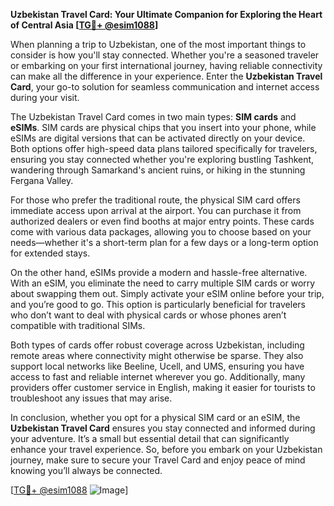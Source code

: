 **Uzbekistan Travel Card: Your Ultimate Companion for Exploring the Heart of Central Asia [[TG💪+ @esim1088](https://t.me/s/esim1088)]**

When planning a trip to Uzbekistan, one of the most important things to consider is how you'll stay connected. Whether you're a seasoned traveler or embarking on your first international journey, having reliable connectivity can make all the difference in your experience. Enter the **Uzbekistan Travel Card**, your go-to solution for seamless communication and internet access during your visit.

The Uzbekistan Travel Card comes in two main types: **SIM cards** and **eSIMs**. SIM cards are physical chips that you insert into your phone, while eSIMs are digital versions that can be activated directly on your device. Both options offer high-speed data plans tailored specifically for travelers, ensuring you stay connected whether you're exploring bustling Tashkent, wandering through Samarkand's ancient ruins, or hiking in the stunning Fergana Valley.

For those who prefer the traditional route, the physical SIM card offers immediate access upon arrival at the airport. You can purchase it from authorized dealers or even find booths at major entry points. These cards come with various data packages, allowing you to choose based on your needs—whether it's a short-term plan for a few days or a long-term option for extended stays.

On the other hand, eSIMs provide a modern and hassle-free alternative. With an eSIM, you eliminate the need to carry multiple SIM cards or worry about swapping them out. Simply activate your eSIM online before your trip, and you’re good to go. This option is particularly beneficial for travelers who don’t want to deal with physical cards or whose phones aren’t compatible with traditional SIMs.

Both types of cards offer robust coverage across Uzbekistan, including remote areas where connectivity might otherwise be sparse. They also support local networks like Beeline, Ucell, and UMS, ensuring you have access to fast and reliable internet wherever you go. Additionally, many providers offer customer service in English, making it easier for tourists to troubleshoot any issues that may arise.

In conclusion, whether you opt for a physical SIM card or an eSIM, the **Uzbekistan Travel Card** ensures you stay connected and informed during your adventure. It’s a small but essential detail that can significantly enhance your travel experience. So, before you embark on your Uzbekistan journey, make sure to secure your Travel Card and enjoy peace of mind knowing you’ll always be connected.

[[TG💪+ @esim1088](https://t.me/s/esim1088) ![Image](https://i.postimg.cc/Y0z9fWf4/image.png)]